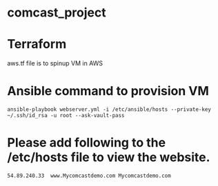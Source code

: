 # comcast_project

# Terraform 
  aws.tf file is to spinup VM in AWS

# Ansible command to provision VM
    ansible-playbook webserver.yml -i /etc/ansible/hosts --private-key ~/.ssh/id_rsa -u root --ask-vault-pass

# Please add following to the /etc/hosts file to view the website.
    54.89.240.33  www.Mycomcastdemo.com Mycomcastdemo.com 